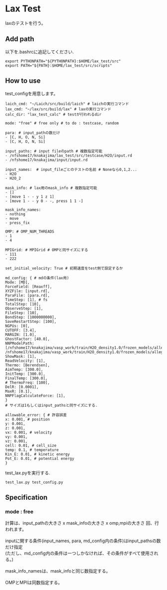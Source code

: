 # Lax Test
laxのテストを行う。<br>
## Add path
以下を.bashrcに追記してください.
```
export PYTHONPATH="${PYTHONPATH}:$HOME/lax_test/src"
export PATH="${PATH}:$HOME/lax_test/src/scripts"
```
## How to use
test_configを用意します。
```
laich_cmd: "~/Laich/src/build/laich" # laichの実行コマンド
lax_cmd: "~/lax/src/build/lax" # laxの実行コマンド
calc_dir: "lax_test_calc" # testが行われるdir

mode: "free" # free only # to do : testcase, random

para: # input_pathの数だけ
- [C, H, O, N, Si]
- [C, H, O, N, Si]

input_paths: # input fileのpath # 複数指定可能
- /nfshome17/knakajima/lax_test/src/testcase/H2O/input.rd
- /nfshome17/knakajima/input/input.rd

input_names:  # input_fileごとのテストの名前 # Noneなら0,1,2...
- H2O
- H2O_2

mask_info: # lax用のmask_info # 複数指定可能
- []
- [move 1 - - y 1 z 1]
- [move 1 - - y 0 - -, press 1 1 -]

mask_info_names:
- nothing
- move
- press_fix

OMP: # OMP_NUM_THREADS
- 1
- 4 

MPIGrid: # MPIGrid # OMPと同サイズにする
- 111
- 222

set_initial_velocity: True # 初期速度をtest側で設定するか

md_config: { # mdの条件(lax用)
Mode: [MD],
ForceField: [Reaxff],
XYZFile: [input.rd],
ParaFile: [para.rd],
TimeStep: [1], # fs
TotalStep: [10],
ObserveStep: [1],
FileStep: [10],
BondStep: [1000000000],
SaveRestartStep: [100],
NGPUs: [0], 
CUTOFF: [3.4],
MARGIN: [1.0],
GhostFactor: [40.0],
NNPModelPath: [/nfshome17/knakajima/vasp_work/train/H2O_density1.0/frozen_models/allegro_frozen_229000.pth,
/nfshome17/knakajima/vasp_work/train/H2O_density1.0/frozen_models/allegro_frozen_129000.pth],
ShowMask: [1],
ReadVelocity: [1],
Thermo: [Berendsen],
AimTemp: [300.0],
InitTemp: [300.0],
FinalTemp: [300.0],
# ThermoFreq: [100],
DelR: [0.0001],
MaxR: [0.1],
NNPFlagCalculateForce: [1],
}
# サイズは1もしくはinput_pathsと同サイズにする.

allowable_error: { # 許容誤差
x: 0.001, # position
y: 0.001,
z: 0.001,
vx: 0.001, # velocity
vy: 0.001,
vz: 0.001,
cell: 0.01, # cell_size
temp: 0.1, # temperature
Kin_E: 0.01, # kinetic energy
Pot_E: 0.01, # potential energy
}
```
test_lax.pyを実行する.
```
test_lax.py test_config.py
```
## Specification
### mode : free <br>
計算は、input_pathの大きさ x mask_infoの大きさ x omp,mpiの大きさ 回、行われます。<br><br>
inputに関する条件(input_names, para, md_config内の条件)はinput_pathsの数だけ指定<br>
(ただし、md_config内の条件は一つしかなければ、その条件がすべて使用される。)<br><br>
mask_info_namesは、mask_infoと同じ数指定する。<br><br>
OMPとMPIは同数指定する。<br><br>
